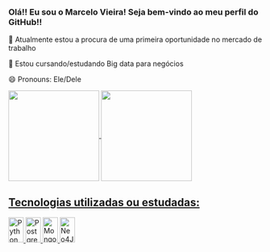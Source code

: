 ### Olá!! Eu sou o Marcelo Vieira! Seja bem-vindo ao meu perfil do GitHub!!

🔭 Atualmente estou a procura de uma primeira oportunidade no mercado de trabalho

🌱 Estou cursando/estudando Big data para negócios

😄 Pronouns: Ele/Dele

<div>
  <a href="https://github.com/Celovieirsilvs">
  <img align="center" height="180em" src="https://github-readme-stats.vercel.app/api?username=Celovieirsilvs&show_icons=true&theme=dark&repo=github-readme-stats&icount_private=true">
  <img align="center" height="180em" src="https://github-readme-stats.vercel.app/api/top-langs/?username=Celovieirsilvs&theme=dark&repo=convoychat&layout=compact">
</div>

## Tecnologias utilizadas ou estudadas:
<div style="display: inline_block">
  <img align="" alt="Python" height="50" width="30" src="https://cdn.jsdelivr.net/gh/devicons/devicon/icons/python/python-original.svg" />
  <img align="" alt="PostgreSQL" height="50" width="30" src="https://cdn.jsdelivr.net/gh/devicons/devicon/icons/postgresql/postgresql-plain.svg" />
  <img align="" alt="MongoDB" height="50" width="30" src="https://cdn.jsdelivr.net/gh/devicons/devicon/icons/mongodb/mongodb-plain.svg" />
  <img align="" alt="Neo4J" height="50" width="30" src="https://cdn.jsdelivr.net/gh/devicons/devicon/icons/neo4j/neo4j-original-wordmark.svg" />    
</div>

##
  
<div>
  <a href="https://www.twitch.tv/celovieirs" src="https://img.shields.io/badge/Twitch-9146FF?style=for-the-badge&logo=twitch&logoColor=white"></a>
  <a href="https://www.linkedin.com/in/celo-vieira/" src="https://img.shields.io/badge/LinkedIn-0077B5?style=for-the-badge&logo=linkedin&logoColor=white"></a>
  <a href="https://wa.me/5511959058079?text=Contato+pessoal%2Fprofissional+de+Marcelo+Vieira+da+Silva" src="https://img.shields.io/badge/WhatsApp-25D366?style=for-the-badge&logo=whatsapp&logoColor=white"></a>
  <a href="https://t.me/Celovieirs" src="https://img.shields.io/badge/Telegram-2CA5E0?style=for-the-badge&logo=telegram&logoColor=white
"></a>
  </div>
  

